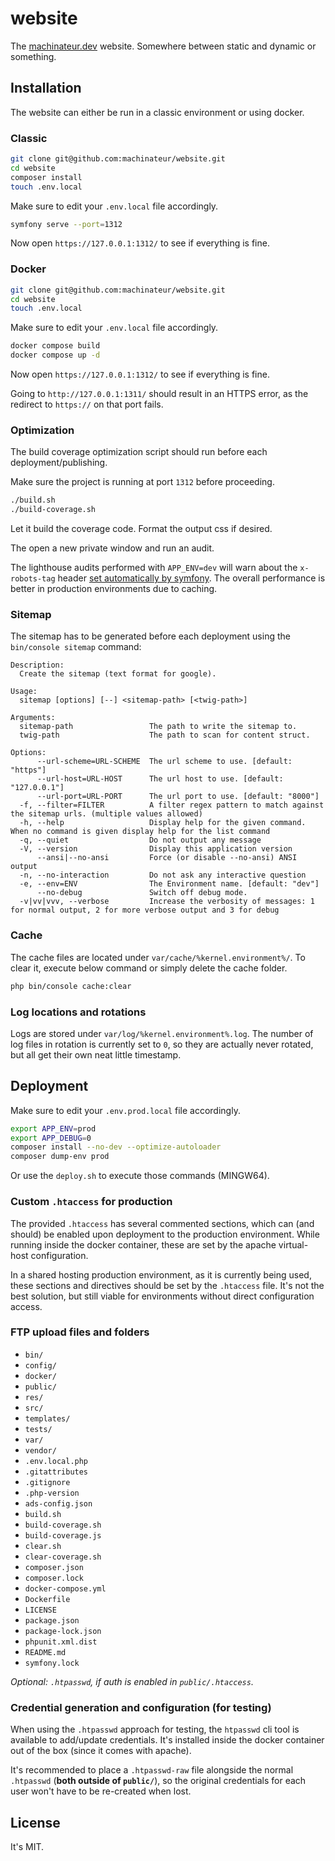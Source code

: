 # website

The [machinateur.dev](https://machinateur.dev/) website. Somewhere between static and dynamic or something.

## Installation

The website can either be run in a classic environment or using docker.

### Classic

```bash
git clone git@github.com:machinateur/website.git
cd website
composer install
touch .env.local
```

Make sure to edit your `.env.local` file accordingly.

```bash
symfony serve --port=1312
```

Now open `https://127.0.0.1:1312/` to see if everything is fine.

### Docker

```bash
git clone git@github.com:machinateur/website.git
cd website
touch .env.local
```

Make sure to edit your `.env.local` file accordingly.

```bash
docker compose build
docker compose up -d
```

Now open `https://127.0.0.1:1312/` to see if everything is fine.

Going to `http://127.0.0.1:1311/` should result in an HTTPS error, as the redirect to `https://` on that port fails.

### Optimization

The build coverage optimization script should run before each deployment/publishing.

Make sure the project is running at port `1312` before proceeding.

```bash
./build.sh
./build-coverage.sh
```

Let it build the coverage code. Format the output css if desired.

The open a new private window and run an audit.

The lighthouse audits performed with `APP_ENV=dev` will warn about the `x-robots-tag` header
[set automatically by symfony](https://symfony.com/doc/current/reference/configuration/framework.html#disallow-search-engine-index).
The overall performance is better in production environments due to caching.

### Sitemap

The sitemap has to be generated before each deployment using the `bin/console sitemap` command:

```
Description:
  Create the sitemap (text format for google).

Usage:
  sitemap [options] [--] <sitemap-path> [<twig-path>]

Arguments:
  sitemap-path                 The path to write the sitemap to.
  twig-path                    The path to scan for content struct.

Options:
      --url-scheme=URL-SCHEME  The url scheme to use. [default: "https"]
      --url-host=URL-HOST      The url host to use. [default: "127.0.0.1"]
      --url-port=URL-PORT      The url port to use. [default: "8000"]
  -f, --filter=FILTER          A filter regex pattern to match against the sitemap urls. (multiple values allowed)
  -h, --help                   Display help for the given command. When no command is given display help for the list command
  -q, --quiet                  Do not output any message
  -V, --version                Display this application version
      --ansi|--no-ansi         Force (or disable --no-ansi) ANSI output
  -n, --no-interaction         Do not ask any interactive question
  -e, --env=ENV                The Environment name. [default: "dev"]
      --no-debug               Switch off debug mode.
  -v|vv|vvv, --verbose         Increase the verbosity of messages: 1 for normal output, 2 for more verbose output and 3 for debug
```

### Cache

The cache files are located under `var/cache/%kernel.environment%/`. To clear it, execute below command or simply delete
 the cache folder.

```bash
php bin/console cache:clear
```

### Log locations and rotations

Logs are stored under `var/log/%kernel.environment%.log`. The number of log files in rotation is currently set to `0`,
 so they are actually never rotated, but all get their own neat little timestamp.

## Deployment

Make sure to edit your `.env.prod.local` file accordingly.

```bash
export APP_ENV=prod
export APP_DEBUG=0
composer install --no-dev --optimize-autoloader
composer dump-env prod
```

Or use the `deploy.sh` to execute those commands (MINGW64).

### Custom `.htaccess` for production

The provided `.htaccess` has several commented sections, which can (and should) be enabled upon deployment to the
 production environment. While running inside the docker container, these are set by the apache virtual-host
 configuration.

In a shared hosting production environment, as it is currently being used, these sections and directives should be set
 by the `.htaccess` file. It's not the best solution, but still viable for environments without direct configuration
 access.

### FTP upload files and folders

- `bin/`
- `config/`
- `docker/`
- `public/`
- `res/`
- `src/`
- `templates/`
- `tests/`
- `var/`
- `vendor/`
- `.env.local.php`
- `.gitattributes`
- `.gitignore`
- `.php-version`
- `ads-config.json`
- `build.sh`
- `build-coverage.sh`
- `build-coverage.js`
- `clear.sh`
- `clear-coverage.sh`
- `composer.json`
- `composer.lock`
- `docker-compose.yml`
- `Dockerfile`
- `LICENSE`
- `package.json`
- `package-lock.json`
- `phpunit.xml.dist`
- `README.md`
- `symfony.lock`

*Optional: `.htpasswd`, if auth is enabled in `public/.htaccess`.*

### Credential generation and configuration (for testing)

When using the `.htpasswd` approach for testing, the `htpasswd` cli tool is available to add/update credentials. It's
 installed inside the docker container out of the box (since it comes with apache).

It's recommended to place a `.htpasswd-raw` file alongside the normal `.htpasswd` (**both outside of `public/`**), so
 the original credentials for each user won't have to be re-created when lost.

## License

It's MIT.
